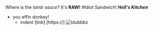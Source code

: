 Where
is
the
*lamb sauce?*
It's
**RAW!**
#Idiot Sandwich!
***Hell's Kitchen***
- you effin donkey!
  - indent
[link] [https://]
![Idubbbz](idubbbz.jpeg)
